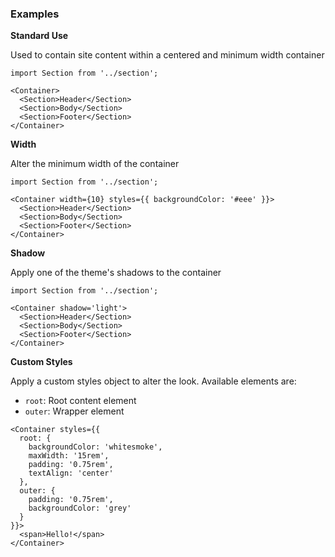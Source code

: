 ### Examples

**Standard Use**

Used to contain site content within a centered and minimum width container

```
import Section from '../section';

<Container>
  <Section>Header</Section>
  <Section>Body</Section>
  <Section>Footer</Section>
</Container>
```

**Width**

Alter the minimum width of the container

```
import Section from '../section';

<Container width={10} styles={{ backgroundColor: '#eee' }}>
  <Section>Header</Section>
  <Section>Body</Section>
  <Section>Footer</Section>
</Container>
```

**Shadow**

Apply one of the theme's shadows to the container

```
import Section from '../section';

<Container shadow='light'>
  <Section>Header</Section>
  <Section>Body</Section>
  <Section>Footer</Section>
</Container>
```

**Custom Styles**

Apply a custom styles object to alter the look. Available elements are:

- `root`: Root content element
- `outer`: Wrapper element

```
<Container styles={{
  root: {
    backgroundColor: 'whitesmoke',
    maxWidth: '15rem',
    padding: '0.75rem',
    textAlign: 'center'
  },
  outer: {
    padding: '0.75rem',
    backgroundColor: 'grey'
  }
}}>
  <span>Hello!</span>
</Container>
```
